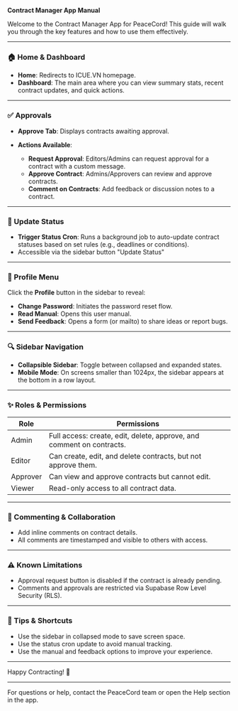 **Contract Manager App Manual**

Welcome to the Contract Manager App for PeaceCord! This guide will walk you through the key features and how to use them effectively.

---

### 🏠 Home & Dashboard

* **Home**: Redirects to ICUE.VN homepage.
* **Dashboard**: The main area where you can view summary stats, recent contract updates, and quick actions.

---

### ✅ Approvals

* **Approve Tab**: Displays contracts awaiting approval.
* **Actions Available**:

  * **Request Approval**: Editors/Admins can request approval for a contract with a custom message.
  * **Approve Contract**: Admins/Approvers can review and approve contracts.
  * **Comment on Contracts**: Add feedback or discussion notes to a contract.

---

### 🔄 Update Status

* **Trigger Status Cron**: Runs a background job to auto-update contract statuses based on set rules (e.g., deadlines or conditions).
* Accessible via the sidebar button "Update Status"

---

### 👤 Profile Menu

Click the **Profile** button in the sidebar to reveal:

* **Change Password**: Initiates the password reset flow.
* **Read Manual**: Opens this user manual.
* **Send Feedback**: Opens a form (or mailto) to share ideas or report bugs.

---

### 🔍 Sidebar Navigation

* **Collapsible Sidebar**: Toggle between collapsed and expanded states.
* **Mobile Mode**: On screens smaller than 1024px, the sidebar appears at the bottom in a row layout.

---

### ✨ Roles & Permissions

| Role     | Permissions                                                           |
| -------- | --------------------------------------------------------------------- |
| Admin    | Full access: create, edit, delete, approve, and comment on contracts. |
| Editor   | Can create, edit, and delete contracts, but not approve them.         |
| Approver | Can view and approve contracts but cannot edit.                       |
| Viewer   | Read-only access to all contract data.                                |

---

### 📄 Commenting & Collaboration

* Add inline comments on contract details.
* All comments are timestamped and visible to others with access.

---

### ⚠️ Known Limitations

* Approval request button is disabled if the contract is already pending.
* Comments and approvals are restricted via Supabase Row Level Security (RLS).

---

### 🚀 Tips & Shortcuts

* Use the sidebar in collapsed mode to save screen space.
* Use the status cron update to avoid manual tracking.
* Use the manual and feedback options to improve your experience.

---

Happy Contracting! 📍

---

For questions or help, contact the PeaceCord team or open the Help section in the app.

